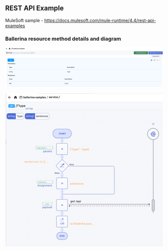 ## REST API Example

MuleSoft sample - https://docs.mulesoft.com/mule-runtime/4.4/rest-api-examples

### Ballerina resource method details and diagram

![Resource](./resources/resource.png)

![Diagram](./resources/diagram.png)
